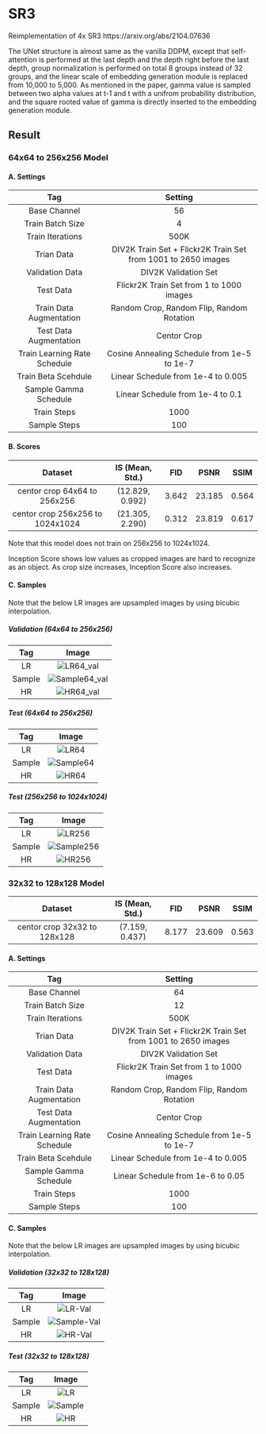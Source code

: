 # SR3
<p> Reimplementation of 4x SR3 https://arxiv.org/abs/2104.07636 </p>
<p> The UNet structure is almost same as the vanilla DDPM, except that self-attention is performed at the last depth and the depth right before the last depth, group normalization is performed on total 8 groups instead of 32 groups, and the linear scale of embedding generation module is replaced from 10,000 to 5,000. As mentioned in the paper, gamma value is sampled between two alpha values at t-1 and t with a unifrom probability distribution, and the square rooted value of gamma is directly inserted to the embedding generation module.</p>

## Result

### 64x64 to 256x256 Model

#### A. Settings
|Tag|Setting|
|:---:|:---:|
|Base Channel|56|
|Train Batch Size|4|
|Train Iterations|500K|
|Trian Data|DIV2K Train Set + Flickr2K Train Set from 1001 to 2650 images|
|Validation Data|DIV2K Validation Set|
|Test Data|Flickr2K Train Set from 1 to 1000 images|
|Train Data Augmentation|Random Crop, Random Flip, Random Rotation|
|Test Data Augmentation|Centor Crop|
|Train Learning Rate Schedule|Cosine Annealing Schedule from 1e-5 to 1e-7|
|Train Beta Scehdule|Linear Schedule from 1e-4 to 0.005|
|Sample Gamma Schedule|Linear Schedule from 1e-4 to 0.1|
|Train Steps|1000|
|Sample Steps|100|

#### B. Scores
|Dataset|IS (Mean, Std.)|FID|PSNR|SSIM|
|:---:|:---:|:---:|:---:|:---:|
|centor crop 64x64 to 256x256|(12.829, 0.992)|3.642|23.185|0.564|
|centor crop 256x256 to 1024x1024|(21.305, 2.290)|0.312|23.819|0.617|

<p>Note that this model does not train on 256x256 to 1024x1024.</p>
<p>Inception Score shows low values as cropped images are hard to recognize as an object. As crop size increases, Inception Score also increases.</p>

#### C. Samples
<p>Note that the below LR images are upsampled images by using bicubic interpolation.</p>

##### Validation (64x64 to 256x256)
|Tag|Image|
|:---:|:---:|
|LR|![LR64_val](https://github.com/novwaul/SR3/assets/53179332/f7e3974f-d503-43d1-9a13-3fe4ee2e8d0c)|
|Sample|![Sample64_val](https://github.com/novwaul/SR3/assets/53179332/70dba161-3b20-472d-b4b5-0dcc0748d657)|
|HR|![HR64_val](https://github.com/novwaul/SR3/assets/53179332/ca2736aa-e350-4a81-bdf6-6abb8313a55d)|

##### Test (64x64 to 256x256)
|Tag|Image|
|:---:|:---:|
|LR|![LR64](https://github.com/novwaul/SR3/assets/53179332/656a7d4b-1925-42b8-b74b-698b13ec98ff)|
|Sample|![Sample64](https://github.com/novwaul/SR3/assets/53179332/5a922a74-2770-4b5c-8ca6-aeb2a7ddd3f7)|
|HR|![HR64](https://github.com/novwaul/SR3/assets/53179332/c8e53193-4c86-4caf-aa79-d9d314a5a9c3)|

##### Test (256x256 to 1024x1024)
|Tag|Image|
|:---:|:---:|
|LR|![LR256](https://github.com/novwaul/SR3/assets/53179332/41a1d329-9123-4e11-a03d-66d92a528241)|
|Sample|![Sample256](https://github.com/novwaul/SR3/assets/53179332/6cdccc42-5ba4-4294-bf16-8ecd11cca827)|
|HR|![HR256](https://github.com/novwaul/SR3/assets/53179332/6a13c426-79bd-4b5e-bc95-45ade689fff6)|


### 32x32 to 128x128 Model
|Dataset|IS (Mean, Std.)|FID|PSNR|SSIM|
|:---:|:---:|:---:|:---:|:---:|
|centor crop 32x32 to 128x128|(7.159, 0.437)|8.177|23.609|0.563|

#### A. Settings
|Tag|Setting|
|:---:|:---:|
|Base Channel|64|
|Train Batch Size|12|
|Train Iterations|500K|
|Trian Data|DIV2K Train Set + Flickr2K Train Set from 1001 to 2650 images|
|Validation Data|DIV2K Validation Set|
|Test Data|Flickr2K Train Set from 1 to 1000 images|
|Train Data Augmentation|Random Crop, Random Flip, Random Rotation|
|Test Data Augmentation|Centor Crop|
|Train Learning Rate Schedule|Cosine Annealing Schedule from 1e-5 to 1e-7|
|Train Beta Scehdule|Linear Schedule from 1e-4 to 0.005|
|Sample Gamma Schedule|Linear Schedule from 1e-6 to 0.05|
|Train Steps|1000|
|Sample Steps|100|

#### C. Samples
<p>Note that the below LR images are upsampled images by using bicubic interpolation.</p>

##### Validation (32x32 to 128x128)
|Tag|Image|
|:---:|:---:|
|LR|![LR-Val](https://github.com/novwaul/SR3/assets/53179332/935f9984-2da7-436b-90f4-87d4ac482267)|
|Sample|![Sample-Val](https://github.com/novwaul/SR3/assets/53179332/c759b42b-a6bb-48bd-8c10-dc0da2d4c104)|
|HR|![HR-Val](https://github.com/novwaul/SR3/assets/53179332/56744f03-edca-477b-88dc-2a0e1f4be808)|

##### Test (32x32 to 128x128)
|Tag|Image|
|:---:|:---:|
|LR|![LR](https://github.com/novwaul/SR3/assets/53179332/3ed9dfea-d9b0-4c5e-a311-61937457a9c5)|
|Sample|![Sample](https://github.com/novwaul/SR3/assets/53179332/6b9322b9-fb03-4d01-8422-81ef7d261c30)|
|HR|![HR](https://github.com/novwaul/SR3/assets/53179332/47e1a173-dcf5-445b-9472-cab554105e7a)|

